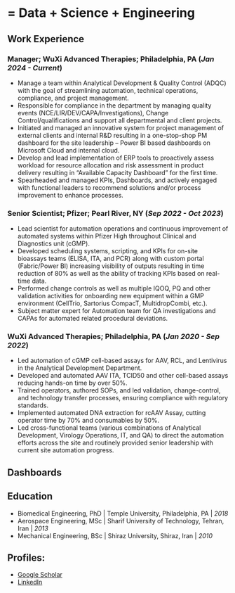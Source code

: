 # = Data + Science + Engineering

## Work Experience
### Manager; WuXi Advanced Therapies; Philadelphia, PA (_Jan 2024 - Current_)
- Manage a team within Analytical Development & Quality Control (ADQC) with the goal of streamlining automation, technical operations, compliance, and project management.
- Responsible for compliance in the department by managing quality events (NCE/LIR/DEV/CAPA/Investigations), Change Control/qualifications and support all departmental and client projects.
- Initiated and managed an innovative system for project management of external clients and internal R&D resulting in a one-stop-shop PM dashboard for the site leadership – Power BI based dashboards on Microsoft Cloud and internal cloud.
- Develop and lead implementation of ERP tools to proactively assess workload for resource allocation and risk assessment in product delivery resulting in “Available Capacity Dashboard” for the first time.
- Spearheaded and managed KPIs, Dashboards, and actively engaged with functional leaders to recommend solutions and/or process improvement to enhance processes.

### Senior Scientist; Pfizer; Pearl River, NY (_Sep 2022 - Oct 2023_)
- Lead scientist for automation operations and continuous improvement of automated systems within Pfizer High throughout Clinical and Diagnostics unit (cGMP).
- Developed scheduling systems, scripting, and KPIs for on-site bioassays teams (ELISA, ITA, and PCR) along with custom portal (Fabric/Power BI) increasing visibility of outputs resulting in time reduction of 80% as well as the ability of tracking KPIs based on real-time data.
- Performed change controls as well as multiple IQOQ, PQ and other validation activities for onboarding new equipment within a GMP environment (CellTrio, Sartorius CompacT, MultidropCombi, etc.).
- Subject matter expert for Automation team for QA investigations and CAPAs for automated related procedural deviations. 

### WuXi Advanced Therapies; Philadelphia, PA (_Jan 2020 - Sep 2022_)
- Led automation of cGMP cell-based assays for AAV, RCL, and Lentivirus in the Analytical Development Department.
- Developed and automated AAV ITA, TCID50 and other cell-based assays reducing hands-on time by over 50%.
- Trained operators, authored SOPs, and led validation, change-control, and technology transfer processes, ensuring compliance with regulatory standards.
- Implemented automated DNA extraction for rcAAV Assay, cutting operator time by 70% and consumables by 50%.
- Led cross-functional teams (various combinations of Analytical Development, Virology Operations, IT, and QA) to direct the automation efforts across the site and routinely provided senior leadership with current site automation progress. 

## Dashboards

## Education
- Biomedical Engineering, PhD | Temple University, Philadelphia, PA | _2018_
- Aerospace Engineering, MSc | Sharif University of Technology, Tehran, Iran | _2013_
- Mechanical Engineering, BSc | Shiraz University, Shiraz, Iran | _2010_

## Profiles:
* [Google Scholar](https://scholar.google.com/citations?user=RxqRNQcAAAAJ&hl=en)
* [LinkedIn](https://www.linkedin.com/in/fariborzsoroush/)

